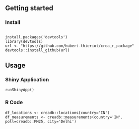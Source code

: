 




## Getting started
### Install
```buildoutcfg

install.packages('devtools')
library(devtools)
url <- "https://github.com/hubert-thieriot/crea_r_package"
devtools::install_github(url)
```

## Usage
### Shiny Application
```buildoutcfg
runShinyApp()
```
### R Code
```buildoutcfg
df_locations <- creadb::locations(country='IN')
df_measurements <- creadb::measurements(country='IN', poll=creadb::PM25, city='Delhi')
``` 
